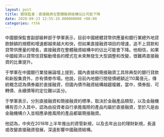 ```yaml
---
layout: post
title: 銀保監會：直接融資在整體融資結構佔比可能下降
date: 2020-09-23 12:55:19.000000000 +08:00
categories: rthk
---
```


中國銀保監會副部級幹部于學軍表示，目前中國總體貸幣供應量和銀行業總外地貸款餘額的規模和增速都越來越大和快，但如果直接融資項目的增速，追不上貸款和貸幣供應量的增長，直接融資在整體融資結構中的佔比可能會下降。他相信，如果中國經濟以貸幣信貸驅動增長的模式在未來無發生大型調整和改變，很難將直接融資的比重提升。

于學軍在中國銀行業發展論壇上提到，國內直接和簡接融資工具除典型的銀行貸款和新股集資外，亦有債劵市場。他說，目前內地銀行間發債總額近110萬億元，傳統概念認為債券屬於直接融資，但國內債市融資結構越趨複雜，當中，債券股、可轉債、永續債等的定位難以區分。

于學軍表示，分別直接融資和簡接融資的標準，取決於金融產品類型，以及金融機構有否介入其中，認為由投資者自行承擔風險的產品均屬於直接融資，至於凡是由金融機構介入並相應承擔風險的產品都屬簡接融資。

他認為，中央在2018年上半年推出的資管新規，以及去年出台的理財新規，長遠或改變直接融資發展，深遠影響中國融資結構。
